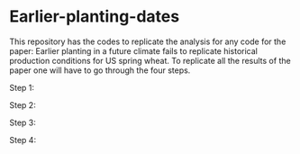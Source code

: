 # Earlier-planting-dates
This repository has the codes to replicate the analysis for any code for the paper: Earlier planting in a future climate fails to replicate historical production conditions for US spring wheat. To replicate all the results of the paper one will have to go through the four steps.

Step 1: 

Step 2:

Step 3:

Step 4:


